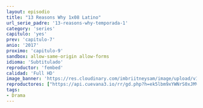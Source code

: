 ```yaml
---
layout: episodio
title: "13 Reasons Why 1x08 Latino"
url_serie_padre: '13-reasons-why-temporada-1'
category: 'series'
capitulo: 'yes'
prev: 'capitulo-7'
anio: '2017'
proximo: 'capitulo-9'
sandbox: allow-same-origin allow-forms
idioma: 'Subtitulado'
reproductor: 'fembed'
calidad: 'Full HD'
image_banner: 'https://res.cloudinary.com/imbriitneysam/image/upload/v1546545022/reason1-banner-min.jpg'
reproductores: ["https://api.cuevana3.io/rr/gd.php?h=ek5lbm9xYWNrS0xJMVp5b21KREk0dFBLbjVkaHhkRGdrOG1jbnBpUnhhS1YySnRpak5UQXFxMmtlMmRtcWRPcmthVmpoMnFUeUt1enphbU1vdEc3MnNpU3FadVkyUT09"]
tags:
- Drama
---
```











